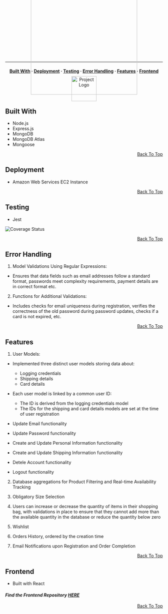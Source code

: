 <a name="js-gems"></a>

<p align="center" class="margin-left-custom" style="display: flex; flex-direction: column; align-items: center; justify-content: center; height: 120px;">
  &nbsp;&nbsp;&nbsp;&nbsp;&nbsp;&nbsp;&nbsp;&nbsp;&nbsp;&nbsp;&nbsp;&nbsp;&nbsp;&nbsp;&nbsp;&nbsp;&nbsp;&nbsp;&nbsp;&nbsp;&nbsp;&nbsp;&nbsp;&nbsp;&nbsp;&nbsp;<img src="https://res.cloudinary.com/deztgvefu/image/upload/v1724933359/forget-me-not-collection/miniImages/Screenshot_2024-08-29_at_15.08.13_ycwzhl.png" alt="Project Logo" width="340">
</p>


---

<a name="built-with"></a>
<a name="error-handling"></a>

<h4 align="center">
  <a href="#built-with">Built With</a> ·
  <a href="#deployment">Deployment</a> ·
  <a href="#testing">Testing</a> ·
  <a href="#error-handling">Error Handling</a> ·
  <a href="#features">Features</a> ·
  <a href="#frontend">Frontend</a> 
</h4>

<p align="center" style="display: flex; flex-direction: column; align-items: center; justify-content: center; height: 60px;">
  <img src="https://res.cloudinary.com/deztgvefu/image/upload/v1725543807/forget-me-not-collection/miniImages/pngtree-sweet-pink-ribbon-png-image_13127280_cfwfwv.png" alt="Project Logo" width="80">
</p>

## Built With
- Node.js
- Express.js
- MongoDB
- MongoDB Atlas
- Mongoose

<p align="right" dir="auto"><a href="#js-gems">Back To Top</a></p>

## Deployment

- Amazon Web Services EC2 Instance

<p align="right" dir="auto"><a href="#js-gems">Back To Top</a></p>

## Testing
- Jest

![Coverage Status](https://img.shields.io/badge/coverage-86%25-brightgreen.svg)

<p align="right" dir="auto"><a href="#js-gems">Back To Top</a></p>

## Error Handling
1. Model Validations Using Regular Expressions:
- Ensures that data fields such as email addresses follow a standard format, passwords meet complexity requirements, payment details are in correct format etc.
2. Functions for Additional Validations:
- Includes checks for email uniqueness during registration, verifies the correctness of the old password during password updates, checks if a card is not expired, etc.

<p align="right" dir="auto"><a href="#js-gems">Back To Top</a></p>

## Features

1. User Models:
- Implemented three distinct user models storing data about:
  - Logging credentials
  - Shipping details
  - Card details

- Each user model is linked by a common user ID:
  - The ID is derived from the logging credentials model
  - The IDs for the shipping and card details models are set at the time of user registration
    
- Update Email functionality
- Update Password functionality
- Create and Update Personal Information functionality
- Create and Update Shipping Information functionality
- Detele Account functionality
- Logout functionality

2. Database aggregations for Product Filtering and Real-time Availability Tracking
   
3. Obligatory Size Selection
   
4. Users can increase or decrease the quantity of items in their shopping bag, with validations in place to ensure that they cannot add more than the available quantity in the database or reduce the quantity below zero
    
5. Wishlist
    
6. Orders History, ordered by the creation time
  
7. Email Notifications upon Registration and Order Completion

<p align="right" dir="auto"><a href="#js-gems">Back To Top</a></p>

## Frontend
- Built with React

#### *Find the Frontend Repository [**HERE**](https://github.com/BeatrisIlieve/mern-gems-frontend)*

<p align="right" dir="auto"><a href="#js-gems">Back To Top</a></p>
